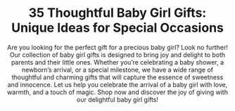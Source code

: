 ---
layout: post
title: "35 Thoughtful Baby Girl Gifts: Unique Ideas for Special Occasions"
subtitle: Are you looking for the perfect gift for a precious baby girl? Look no further! Our collection of baby girl gifts is designed to bring joy and delight to both parents and their little ones. Whether you’re celebrating a baby shower, a newborn’s arrival, or a special milestone, we have a wide range of thoughtful and charming gifts that will capture the essence of sweetness and innocence. Let us help you celebrate the arrival of a baby girl with love, warmth, and a touch of magic. Shop now and discover the joy of giving with our delightful baby girl gifts!
header-img: "img/post/2023/09/copied/Baby-Girl-Gifts.jpg"
header-style: text
permalink: "/baby-girl-gifts/"
catalog: true
tags:
  - Recipients 
  - Men
---  